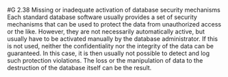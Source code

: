 #G 2.38 Missing or inadequate activation of database security mechanisms
Each standard database software usually provides a set of security mechanisms that can be used to protect the data from unauthorized access or the like. However, they are not necessarily automatically active, but usually have to be activated manually by the database administrator. If this is not used, neither the confidentiality nor the integrity of the data can be guaranteed. In this case, it is then usually not possible to detect and log such protection violations. The loss or the manipulation of data to the destruction of the database itself can be the result.



